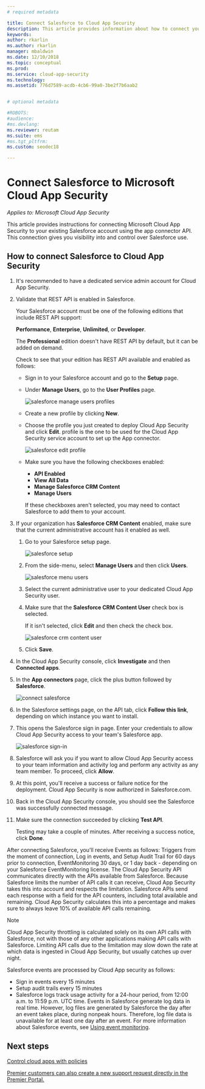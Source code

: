```yaml
---
# required metadata

title: Connect Salesforce to Cloud App Security
description: This article provides information about how to connect your Salesforce to Cloud App Security using the API connector for visibility and control over use.
keywords:
author: rkarlin
ms.author: rkarlin
manager: mbaldwin
ms.date: 12/10/2018
ms.topic: conceptual
ms.prod:
ms.service: cloud-app-security
ms.technology:
ms.assetid: 776d7589-acdb-4cb6-99a0-3be2f7b6aab2


# optional metadata

#ROBOTS:
#audience:
#ms.devlang:
ms.reviewer: reutam
ms.suite: ems
#ms.tgt_pltfrm:
ms.custom: seodec18

---
```

# Connect Salesforce to Microsoft Cloud App Security

*Applies to: Microsoft Cloud App Security*

This article provides instructions for connecting Microsoft  Cloud App Security to your existing Salesforce account using the app connector API. This connection gives you visibility into and control over Salesforce use. 
  
## How to connect Salesforce to Cloud App Security  
  
1.  It's recommended to have a dedicated service admin account for Cloud App Security.  
  
2.  Validate that REST API is enabled in Salesforce.  
  
     Your Salesforce account must be one of the following editions that include REST API support:  
  
     **Performance**, **Enterprise**, **Unlimited**, or **Developer**.  
  
     The **Professional** edition doesn't have REST API by default, but it can be added on demand.  
  
     Check to see that your edition has REST API available and enabled as follows:  
  
    -   Sign in to your Salesforce account and go to the **Setup** page.  
  
    -   Under **Manage Users**, go to the **User Profiles** page.  
  
         ![salesforce manage users profiles](./media/salesforce-manageusers-profiles.png "salesforce manage users profiles")  
  
    -   Create a new profile by clicking **New**. 
    - Choose the profile you just created to deploy Cloud App Security and click **Edit**.  profile is the one to be used for the Cloud App Security service account to set up the App connector.  
  
         ![salesforce edit profile](./media/salesforce-edit-profile.png "salesforce edit profile")  
  
    -   Make sure you have the following checkboxes enabled:   
        - **API Enabled**
        - **View All Data** 
        - **Manage Salesforce CRM Content**
        - **Manage Users**
        
        If these checkboxes aren't selected, you may need to contact Salesforce to add them to your account.  
             
3.  If your organization has **Salesforce CRM Content** enabled, make sure that the current administrative account has it enabled as well.  
  
    1.  Go to your Salesforce setup page.  
  
         ![salesforce setup](./media/salesforce-setup.png "salesforce setup")  
  
    2.  From the side-menu, select **Manage Users** and then click **Users**.  
  
         ![salesforce menu users](./media/salesforce-menu-users.png "salesforce menu users")  
  
    3.  Select the current administrative user to your dedicated Cloud App Security user.  
  
    4.  Make sure that the **Salesforce CRM Content User** check box is selected.  
  
         If it isn't selected, click **Edit** and then check the check box.  
  
         ![salesforce crm content user](./media/salesforce-crm-content-user.png "salesforce crm content user")  
  
    5.  Click **Save**.  
  
4.  In the Cloud App Security console, click **Investigate** and then **Connected apps**.  
  
5.  In the **App connectors** page, click the plus button followed by **Salesforce**.  
  
     ![connect salesforce](./media/connect-salesforce.png "connect salesforce")  
  
6.  In the Salesforce settings page, on the API tab, click **Follow this link**, depending on which instance you want to install.  
  
7.  This opens the Salesforce sign in page. Enter your credentials to allow Cloud App Security access to your team's Salesforce app.  
  
     ![salesforce sign-in](./media/salesforce-logon.png "salesforce logon")  
  
8.  Salesforce will ask you if you want to allow Cloud App Security access to your team information and activity log and perform any activity as any team member. To proceed, click **Allow**.  
  
9. At this point, you'll receive a success or failure notice for the deployment. Cloud App Security is now authorized in Salesforce.com.  
  
10. Back in the Cloud App Security console, you should see the Salesforce was successfully connected message.  
  
11. Make sure the connection succeeded by clicking **Test API**.  
  
     Testing may take a couple of minutes. After receiving a success notice, click **Done**.  
  
  
After connecting Salesforce, you'll receive Events as follows: Triggers from the moment of connection, Log in events, and Setup Audit Trail for 60 days prior to connection, EventMonitoring 30 days, or 1 day back - depending on your Salesforce EventMonitoring license. The Cloud App Security API communicates directly with the APIs available from Salesforce. Because Salesforce limits the number of API calls it can receive, Cloud App Security takes this into account and respects the limitation. Salesforce APIs send each response with a field for the API counters, including total available and remaining. Cloud App Security calculates this into a percentage and makes sure to always leave 10% of available API calls remaining. 

> [!NOTE]
> Cloud App Security throttling is calculated solely on its own API calls with Salesforce, not with those of any other applications making API calls with Salesforce.
> Limiting API calls due to the limitation may slow down the rate at which data is ingested in Cloud App Security, but usually catches up over night.


Salesforce events are processed by Cloud App security as follows: 
  
- Sign in events every 15 minutes
- Setup audit trails every 15 minutes
- Salesforce logs track usage activity for a 24-hour period, from 12:00 a.m. to 11:59 p.m. UTC time. Events in Salesforce generate log data in real time. However, log files are generated by Salesforce the day after an event takes place, during nonpeak hours. Therefore, log file data is unavailable for at least one day after an event. For more information about Salesforce events, see [Using event monitoring](https://developer.salesforce.com/docs/atlas.en-us.api_rest.meta/api_rest/using_resources_event_log_files.htm).


## Next steps  
[Control cloud apps with policies](control-cloud-apps-with-policies.md)   

[Premier customers can also create a new support request directly in the Premier Portal.](https://premier.microsoft.com/)  
  
  